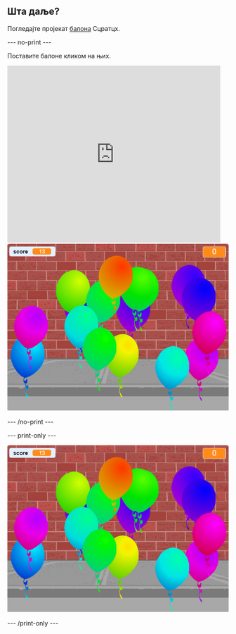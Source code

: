 ## Шта даље?

Погледајте пројекат [балона](https://projects.raspberrypi.org/en/projects/balloons) Сцратцх.

\--- no-print \---

Поставите балоне кликом на њих.

<div class="scratch-preview">
  <iframe allowtransparency="true" width="485" height="402" src="https://scratch.mit.edu/projects/embed/299206746/?autostart=false" frameborder="0" scrolling="no"></iframe>
  <img src="images/balloons-final.png">
</div>

\--- /no-print \---

\--- print-only \---

![завршен пројекат](images/balloons-final.png)

\--- /print-only \---